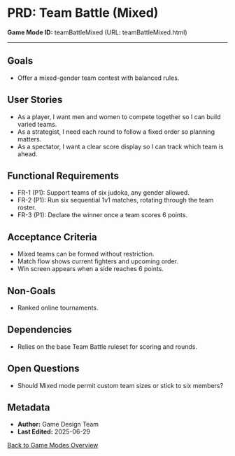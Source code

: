 # PRD: Team Battle (Mixed)

**Game Mode ID:** teamBattleMixed (URL: teamBattleMixed.html)

---

## Goals

- Offer a mixed-gender team contest with balanced rules.

## User Stories

- As a player, I want men and women to compete together so I can build varied teams.
- As a strategist, I need each round to follow a fixed order so planning matters.
- As a spectator, I want a clear score display so I can track which team is ahead.

## Functional Requirements

- FR-1 (P1): Support teams of six judoka, any gender allowed.
- FR-2 (P1): Run six sequential 1v1 matches, rotating through the team roster.
- FR-3 (P1): Declare the winner once a team scores 6 points.

## Acceptance Criteria

- Mixed teams can be formed without restriction.
- Match flow shows current fighters and upcoming order.
- Win screen appears when a side reaches 6 points.

## Non-Goals

- Ranked online tournaments.

## Dependencies

- Relies on the base Team Battle ruleset for scoring and rounds.

## Open Questions

- Should Mixed mode permit custom team sizes or stick to six members?

## Metadata

- **Author:** Game Design Team
- **Last Edited:** 2025-06-29

[Back to Game Modes Overview](prdGameModes.md)